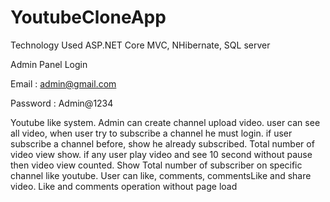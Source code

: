 # YoutubeCloneApp

Technology Used
ASP.NET Core MVC, NHibernate, SQL server

Admin Panel Login

Email : admin@gmail.com

Password : Admin@1234

Youtube like system. Admin can create channel upload video. user can see all video, when user try to subscribe a channel he must login.
if user subscribe a channel before, show he already subscribed. Total number of video view show. if any user play video and see 10 second 
without pause then video view counted. Show Total number of subscriber on specific channel like youtube. User can like, comments, commentsLike 
and share video. Like and comments operation without page load 

